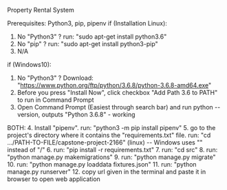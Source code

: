 Property Rental System

Prerequisites: Python3, pip, pipenv
if (Installation Linux):
1. No "Python3" ? run: "sudo apt-get install python3.6"
2. No "pip" ? run: "sudo apt-get install python3-pip"
3. N/A

if (Windows10):
1. No "Python3" ? Download: "https://www.python.org/ftp/python/3.6.8/python-3.6.8-amd64.exe"
2. Before you press "Install Now", click checkbox "Add Path 3.6 to PATH" to run in Command Prompt
3. Open Command Prompt (Easiest through search bar) and run python --version, outputs "Python 3.6.8" - working

BOTH:
4. Install "pipenv". run: "python3 -m pip install pipenv"
5. go to the project's directory where it contains the "requirements.txt" file. run: "cd .../PATH-TO-FILE/capstone-project-2166" (linux) -- Windows uses "\" instead of "/"
6. run: "pip install -r requirements.txt"
7. run: "cd src"
8. run: "python manage.py makemigrations"
9. run: "python manage.py migrate"
10. run: "python manage.py loaddata fixtures.json"
11. run: "python manage.py runserver"
12. copy url given in the terminal and paste it in browser to open web application
